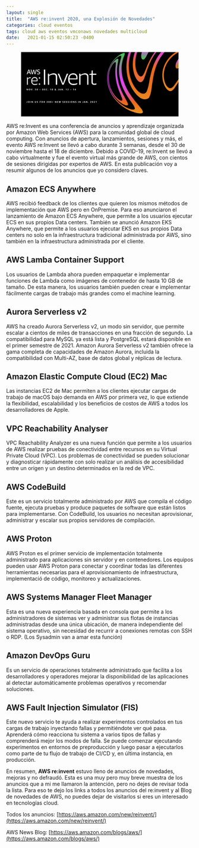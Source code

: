 ```yaml
---
layout: single
title:  "AWS re:invent 2020, una Explosión de Novedades"
categories: cloud eventos
tags: cloud aws eventos vmconaws novedades multicloud
date:   2021-01-15 02:50:23 -0400
---
```


<figure>
  <img src="/assets/images/reinvent2020.png" alt="AWS re:Invent 2020">
</figure>

AWS re:Invent es una conferencia de anuncios y aprendizaje organizada por Amazon Web Services (AWS) para la comunidad global de cloud computing. Con anuncios de apertura, lanzamientos, sesiones y más, el evento AWS re:Invent se llevó a cabo durante 3 semanas, desde el 30 de noviembre hasta el 18 de diciembre. Debido a COVID-19, re:Invent se llevó a cabo virtualmente y fue el evento virtual más grande de AWS, con cientos de sesiones dirigidas por expertos de AWS. En esta publicación voy a resumir algunos de los anuncios que yo considero claves.

## Amazon ECS Anywhere

AWS recibió feedback de los clientes que quieren los mismos métodos de implementación que AWS pero en OnPremise. Para eso anunciaron el lanzamiento de Amazon ECS Anywhere, que permite a los usuarios ejecutar ECS en sus propios Data centers. También se anunció Amazon EKS Anywhere, que permite a los usuarios ejecutar EKS en sus propios Data centers no solo en la infraestructura tradicional administrada por AWS, sino también en la infraestructura administrada por el cliente.

## AWS Lamba Container Support

Los usuarios de Lambda ahora pueden empaquetar e implementar funciones de Lambda como imágenes de contenedor de hasta 10 GB de tamaño. De esta manera, los usuarios también pueden crear e implementar fácilmente cargas de trabajo más grandes como el machine learning.

## Aurora Serverless v2

AWS ha creado Aurora Serverless v2, un modo sin servidor, que permite escalar a cientos de miles de transacciones en una fracción de segundo. La compatibilidad para MySQL ya está lista y PostgreSQL estará disponible en el primer semestre de 2021. Amazon Aurora Serverless v2 también ofrece la gama completa de capacidades de Amazon Aurora, incluida la compatibilidad con Multi-AZ, base de datos global y réplicas de lectura.

## Amazon Elastic Compute Cloud (EC2) Mac

Las instancias EC2 de Mac permiten a los clientes ejecutar cargas de trabajo de macOS bajo demanda en AWS por primera vez, lo que extiende la flexibilidad, escalabilidad y los beneficios de costos de AWS a todos los desarrolladores de Apple.

## VPC Reachability Analyser

VPC Reachability Analyzer es una nueva función que permite a los usuarios de AWS realizar pruebas de conectividad entre recursos en su Virtual Private Cloud (VPC). Los problemas de conectividad se pueden solucionar y diagnosticar rápidamente con solo realizar un análisis de accesibilidad entre un origen y un destino determinados en la red de VPC.

## AWS CodeBuild

Este es un servicio totalmente administrado por AWS que compila el código fuente, ejecuta pruebas y produce paquetes de software que están listos para implementarse. Con CodeBuild, los usuarios no necesitan aprovisionar, administrar y escalar sus propios servidores de compilación.

## AWS Proton

AWS Proton es el primer servicio de implementación totalmente administrado para aplicaciones sin servidor y en contenedores. Los equipos pueden usar AWS Proton para conectar y coordinar todas las diferentes herramientas necesarias para el aprovisionamiento de infraestructura, implementació de código, monitoreo y actualizaciones.

## AWS Systems Manager Fleet Manager

Esta es una nueva experiencia basada en consola que permite a los administradores de sistemas ver y administrar sus flotas de instancias administradas desde una única ubicación, de manera independiente del sistema operativo, sin necesidad de recurrir a conexiones remotas con SSH o RDP. (Los Sysadmin van a amar esta función)

## Amazon DevOps Guru

Es un servicio de operaciones totalmente administrado que facilita a los desarrolladores y operadores mejorar la disponibilidad de las aplicaciones al detectar automáticamente problemas operativos y recomendar soluciones.

## AWS Fault Injection Simulator (FIS)

Este nuevo servicio te ayuda a realizar experimentos controlados en tus cargas de trabajo inyectando fallas y permitiéndote ver qué pasa. Aprenderá cómo reacciona tu sistema a varios tipos de fallas y comprenderá mejor los modos de falla. Se puede comenzar ejecutando experimentos en entornos de preproducción y luego pasar a ejecutarlos como parte de tu flujo de trabajo de CI/CD y, en última instancia, en producción.

En resumen, **AWS re:invent** estuvo lleno de anuncios de novedades, mejoras y no defraudó. Esta es una muy pero muy breve muestra de los anuncios que a mi me llamaron la antención, pero no dejes de revisar toda la lista. Para eso te dejo los links a todos los anuncios del re:invent y al Blog de novedades de AWS, no puedes dejar de visitarlos si eres un interesado en tecnologías cloud.

Todos los anuncios:  [https://aws.amazon.com/new/reinvent/](https://aws.amazon.com/new/reinvent/)

AWS News Blog:  [https://aws.amazon.com/blogs/aws/](https://aws.amazon.com/blogs/aws/)